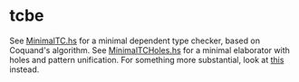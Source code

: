 # tcbe

See [MinimalTC.hs](MinimalTC.hs) for a minimal dependent type checker, based on Coquand's algorithm. See [MinimalTCHoles.hs](MinimalTCHoles.hs) for a minimal elaborator with holes and pattern unification. For something more substantial, look at [this](https://github.com/AndrasKovacs/smalltt) instead.
